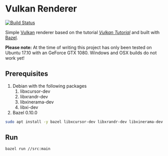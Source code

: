 # Vulkan Renderer
[![Build Status](https://travis-ci.org/wmmiii/vulkan-renderer.svg?branch=master)](https://travis-ci.org/wmmiii/vulkan-renderer)

Simple [Vulkan](https://www.khronos.org/vulkan/) renderer based on the tutorial [*Vulkan Tutorial*](https://vulkan-tutorial.com/) and built with [Bazel](https://docs.bazel.build/versions/master/install.html).

**Please note:** At the time of writing this project has only been tested on Ubuntu 17.10 with an GeForce GTX 1080. Windows and OSX builds do not work yet!

## Prerequisites
1. Debian with the following packages
   1. libxcursor-dev
   2. libxrandr-dev
   3. libxinerama-dev
   4. libxi-dev
2. Bazel 0.10.0

```bash
sudo apt install -y bazel libxcursor-dev libxrandr-dev libxinerama-dev libxi-dev
```

## Run
```bash
bazel run //src:main
```
